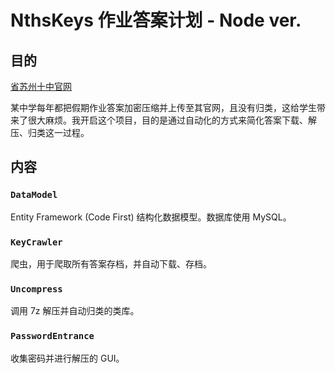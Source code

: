 NthsKeys 作业答案计划 - Node ver.
=========================

## 目的
[省苏州十中官网](http://nths.cn/News/index.jsp)

某中学每年都把假期作业答案加密压缩并上传至其官网，且没有归类，这给学生带来了很大麻烦。我开启这个项目，目的是通过自动化的方式来简化答案下载、解压、归类这一过程。

## 内容

### `DataModel`

Entity Framework (Code First) 结构化数据模型。数据库使用 MySQL。

### `KeyCrawler`

爬虫，用于爬取所有答案存档，并自动下载、存档。

### `Uncompress`

调用 7z 解压并自动归类的类库。

### `PasswordEntrance`

收集密码并进行解压的 GUI。